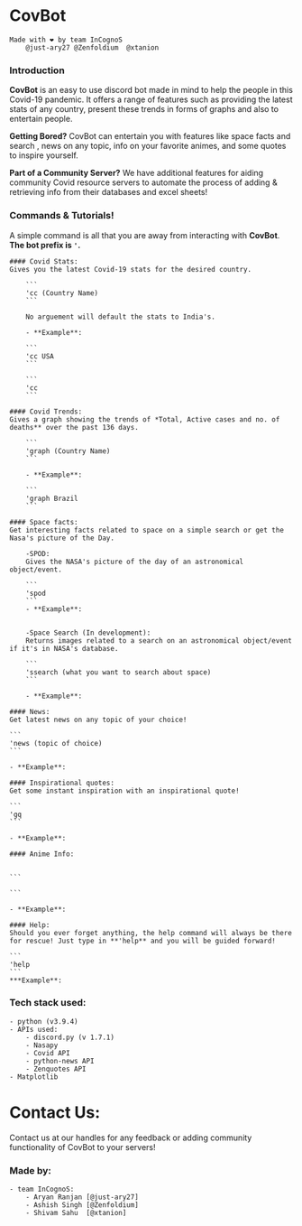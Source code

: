 # CovBot
    Made with ❤ by team InCognoS
        @just-ary27 @Zenfoldium  @xtanion

### Introduction

**CovBot** is an easy to use discord bot made in mind to help the people in this Covid-19 pandemic. It offers a range of features such as providing the latest stats of any country, present these trends in forms of graphs and also to entertain people. 

**Getting Bored?** 
CovBot can entertain you with features like space facts and search , news on any topic, info on your favorite animes, and some quotes to inspire yourself.

**Part of a Community Server?**
We have additional features for aiding community Covid resource servers to automate the process of adding & retrieving info from their databases and excel sheets!

### Commands & Tutorials!
A simple command is all that you are away from interacting with **CovBot**.
**The bot prefix is ``` ' ```.**

    #### Covid Stats:
    Gives you the latest Covid-19 stats for the desired country.

        ```
        'cc (Country Name)
        ```

        No arguement will default the stats to India's.

        - **Example**:
        
        ```
        'cc USA
        ```

        ```
        'cc
        ```

    #### Covid Trends:
    Gives a graph showing the trends of *Total, Active cases and no. of deaths** over the past 136 days.

        ```
        'graph (Country Name)
        ```
        
        - **Example**:

        ```
        'graph Brazil
        ```

    #### Space facts:
    Get interesting facts related to space on a simple search or get the Nasa's picture of the Day.

        -SPOD:
        Gives the NASA's picture of the day of an astronomical object/event.

        ```
        'spod
        ```
        - **Example**:


        -Space Search (In development):
        Returns images related to a search on an astronomical object/event if it's in NASA's database.

        ```
        'ssearch (what you want to search about space)
        ```

        - **Example**:

    #### News:
    Get latest news on any topic of your choice!

    ```
    'news (topic of choice)
    ```

    - **Example**:

    #### Inspirational quotes:
    Get some instant inspiration with an inspirational quote!

    ```
    'gq
    ```

    - **Example**:

    #### Anime Info:
    

    ```

    ```

    - **Example**:

    #### Help:
    Should you ever forget anything, the help command will always be there for rescue! Just type in **'help** and you will be guided forward!

    ```
    'help
    ```
    ***Example**:


### Tech stack used:

    - python (v3.9.4)
    - APIs used:
        - discord.py (v 1.7.1)
        - Nasapy 
        - Covid API
        - python-news API
        - Zenquotes API
    - Matplotlib 



# Contact Us:
Contact us at our handles for any feedback or adding community functionality of CovBot to your servers!

### Made by:

    - team InCognoS:
        - Aryan Ranjan [@just-ary27]
        - Ashish Singh [@Zenfoldium]
        - Shivam Sahu  [@xtanion]


